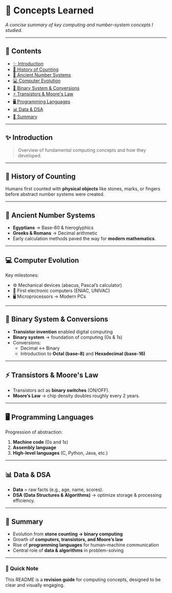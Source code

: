 # 📘 Concepts Learned  

*A concise summary of key computing and number–system concepts I studied.*  

---

## 📑 Contents  
- [✨ Introduction](#-introduction)  
- [📜 History of Counting](#-history-of-counting)  
- [🏺 Ancient Number Systems](#-ancient-number-systems)  
- [💻 Computer Evolution](#-computer-evolution)  
- [🔢 Binary System & Conversions](#-binary-system--conversions)  
- [⚡ Transistors & Moore's Law](#-transistors--moores-law)  
- [🖥️ Programming Languages](#️-programming-languages)  
- [📊 Data & DSA](#-data--dsa)  
- [📝 Summary](#-summary)  

---

## ✨ Introduction  
> Overview of fundamental computing concepts and how they developed.  

---

## 📜 History of Counting  
Humans first counted with **physical objects** like stones, marks, or fingers before abstract number systems were created.  

---

## 🏺 Ancient Number Systems  
- **Egyptians** → Base-60 & hieroglyphics  
- **Greeks & Romans** → Decimal arithmetic  
- Early calculation methods paved the way for **modern mathematics**.  

---

## 💻 Computer Evolution  
Key milestones:  
- ⚙️ Mechanical devices (abacus, Pascal’s calculator)  
- 🔌 First electronic computers (ENIAC, UNIVAC)  
- 🖥️ Microprocessors → Modern PCs  

---

## 🔢 Binary System & Conversions  
- **Transistor invention** enabled digital computing  
- **Binary system** → foundation of computing (0s & 1s)  
- Conversions:  
  - Decimal ↔ Binary  
  - Introduction to **Octal (base-8)** and **Hexadecimal (base-16)**  

---

## ⚡ Transistors & Moore's Law  
- Transistors act as **binary switches** (ON/OFF).  
- **Moore’s Law** → chip density doubles roughly every 2 years.  

---

## 🖥️ Programming Languages  
Progression of abstraction:  
1. **Machine code** (0s and 1s)  
2. **Assembly language**  
3. **High-level languages** (C, Python, Java, etc.)  

---

## 📊 Data & DSA  
- **Data** = raw facts (e.g., age, name, scores).  
- **DSA (Data Structures & Algorithms)** → optimize storage & processing efficiency.  

---

## 📝 Summary  
- Evolution from **stone counting → binary computing**  
- Growth of **computers, transistors, and Moore’s law**  
- Rise of **programming languages** for human–machine communication  
- Central role of **data & algorithms** in problem-solving  

---

### 🚀 Quick Note  
This README is a **revision guide** for computing concepts, designed to be clear and visually engaging.  
